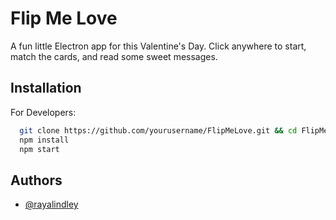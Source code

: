 
# Flip Me Love

A fun little Electron app for this Valentine's Day. Click anywhere to start, match the cards, and read some sweet messages.


## Installation

For Developers:

```bash
  git clone https://github.com/yourusername/FlipMeLove.git && cd FlipMeLove
  npm install
  npm start 
```
    
## Authors

- [@rayalindley](https://www.github.com/rayalindley)
